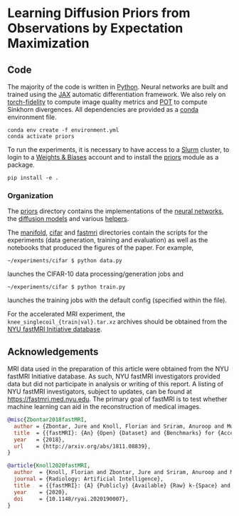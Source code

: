 # Learning Diffusion Priors from Observations by Expectation Maximization

<!-- TODO -->

## Code

The majority of the code is written in [Python](https://www.python.org). Neural networks are built and trained using the [JAX](https://github.com/google/jax) automatic differentiation framework. We also rely on [torch-fidelity](https://github.com/toshas/torch-fidelity) to compute image quality metrics and [POT](https://github.com/PythonOT/POT) to compute Sinkhorn divergences. All dependencies are provided as a [conda](https://conda.io) environment file.

```
conda env create -f environment.yml
conda activate priors
```

To run the experiments, it is necessary to have access to a [Slurm](https://slurm.schedmd.com/overview.html) cluster, to login to a [Weights & Biases](https://wandb.ai) account and to install the [priors](priors) module as a package.

```
pip install -e .
```

### Organization

The [priors](priors) directory contains the implementations of the [neural networks](priors/nn.py), the [diffusion models](priors/score.py) and various [helpers](priors/common.py).

The [manifold](experiments/manifold), [cifar](experiments/cifar) and [fastmri](experiments/fastmri) directories contain the scripts for the experiments (data generation, training and evaluation) as well as the notebooks that produced the figures of the paper. For example,

```
~/experiments/cifar $ python data.py
```

launches the CIFAR-10 data processing/generation jobs and

```
~/experiments/cifar $ python train.py
```

launches the training jobs with the default config (specified within the file).

For the accelerated MRI experiment, the `knee_singlecoil_{train|val}.tar.xz` archives should be obtained from the [NYU fastMRI Initiative database](https://fastmri.med.nyu.edu/).

## Acknowledgements

MRI data used in the preparation of this article were obtained from the NYU fastMRI Initiative database. As such, NYU fastMRI investigators provided data but did not participate in analysis or writing of this report. A listing of NYU fastMRI investigators, subject to updates, can be found at https://fastmri.med.nyu.edu. The primary goal of fastMRI is to test whether machine learning can aid in the reconstruction of medical images.

```bib
@misc{Zbontar2018fastMRI,
  author = {Zbontar, Jure and Knoll, Florian and Sriram, Anuroop and Murrell, Tullie and Huang, Zhengnan and Muckley, Matthew J. and Defazio, Aaron and Stern, Ruben and Johnson, Patricia and Bruno, Mary and Parente, Marc and Geras, Krzysztof J. and Katsnelson, Joe and Chandarana, Hersh and Zhang, Zizhao and Drozdzal, Michal and Romero, Adriana and Rabbat, Michael and Vincent, Pascal and Yakubova, Nafissa and Pinkerton, James and Wang, Duo and Owens, Erich and Zitnick, C. Lawrence and Recht, Michael P. and Sodickson, Daniel K. and Lui, Yvonne W.},
  title  = {{fastMRI}: {An} {Open} {Dataset} and {Benchmarks} for {Accelerated} {MRI}},
  year   = {2018},
  url    = {http://arxiv.org/abs/1811.08839},
}

@article{Knoll2020fastMRI,
  author  = {Knoll, Florian and Zbontar, Jure and Sriram, Anuroop and Muckley, Matthew J. and Bruno, Mary and Defazio, Aaron and Parente, Marc and Geras, Krzysztof J. and Katsnelson, Joe and Chandarana, Hersh and Zhang, Zizhao and Drozdzalv, Michal and Romero, Adriana and Rabbat, Michael and Vincent, Pascal and Pinkerton, James and Wang, Duo and Yakubova, Nafissa and Owens, Erich and Zitnick, C. Lawrence and Recht, Michael P. and Sodickson, Daniel K. and Lui, Yvonne W.},
  journal = {Radiology: Artificial Intelligence},
  title   = {{fastMRI}: {A} {Publicly} {Available} {Raw} k-{Space} and {DICOM} {Dataset} of {Knee} {Images} for {Accelerated} {MR} {Image} {Reconstruction} {Using} {Machine} {Learning}},
  year    = {2020},
  doi     = {10.1148/ryai.2020190007},
}
```
